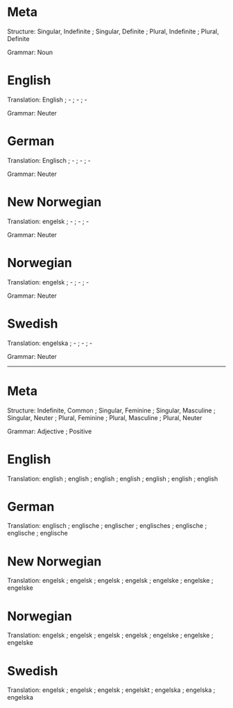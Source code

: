 Meta
====

Structure: Singular, Indefinite ; Singular, Definite ; Plural, Indefinite ; Plural, Definite

Grammar:   Noun



English
=======

Translation: English ; - ; - ; -

Grammar:     Neuter



German
======

Translation: Englisch ; - ; - ; -

Grammar:     Neuter



New Norwegian
=============

Translation: engelsk ; - ; - ; -

Grammar:     Neuter



Norwegian
=========

Translation: engelsk ; - ; - ; -

Grammar:     Neuter



Swedish
=======

Translation: engelska ; - ; - ; -

Grammar:     Neuter



--------------------------------------------------------------------------------



Meta
====

Structure: Indefinite, Common ;
           Singular, Feminine ; Singular, Masculine ; Singular, Neuter ;
           Plural, Feminine   ; Plural, Masculine   ; Plural, Neuter

Grammar:   Adjective ; Positive



English
=======

Translation: english ;
             english ; english ; english ;
             english ; english ; english



German
======

Translation: englisch  ;
             englische ; englischer ; englisches ;
             englische ; englische  ; englische



New Norwegian
=============

Translation: engelsk  ;
             engelsk  ; engelsk  ; engelsk  ;
             engelske ; engelske ; engelske



Norwegian
=========

Translation: engelsk  ;
             engelsk  ; engelsk  ; engelsk  ;
             engelske ; engelske ; engelske



Swedish
=======

Translation: engelsk  ;
             engelsk  ; engelsk  ; engelskt ;
             engelska ; engelska ; engelska
